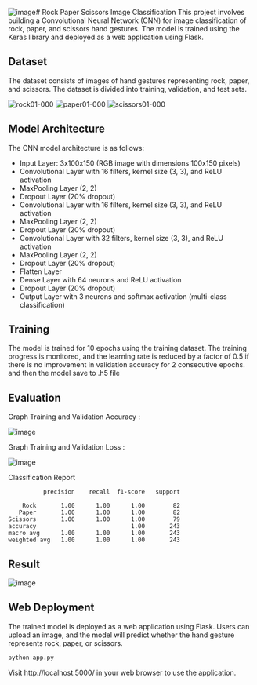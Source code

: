 ![image](https://github.com/briliando00/RPS-Predict/assets/71593813/e904cfe1-5b23-4a8d-a193-47ad0a22c578)# Rock Paper Scissors Image Classification
This project involves building a Convolutional Neural Network (CNN) for image classification of rock, paper, and scissors hand gestures. The model is trained using the Keras library and deployed as a web application using Flask.

## Dataset
The dataset consists of images of hand gestures representing rock, paper, and scissors. The dataset is divided into training, validation, and test sets.

![rock01-000](https://github.com/briliando00/RPS-Predict/assets/71593813/6478068d-9369-4241-8e5f-da0937ff3967)
![paper01-000](https://github.com/briliando00/RPS-Predict/assets/71593813/4fefa0da-e827-498e-9998-2db098b35b5d)
![scissors01-000](https://github.com/briliando00/RPS-Predict/assets/71593813/088b9324-30c7-41ea-8bd7-531b2a767b76)

## Model Architecture

The CNN model architecture is as follows:

- Input Layer: 3x100x150 (RGB image with dimensions 100x150 pixels)
- Convolutional Layer with 16 filters, kernel size (3, 3), and ReLU activation
- MaxPooling Layer (2, 2)
- Dropout Layer (20% dropout)
- Convolutional Layer with 16 filters, kernel size (3, 3), and ReLU activation
- MaxPooling Layer (2, 2)
- Dropout Layer (20% dropout)
- Convolutional Layer with 32 filters, kernel size (3, 3), and ReLU activation
- MaxPooling Layer (2, 2)
- Dropout Layer (20% dropout)
- Flatten Layer
- Dense Layer with 64 neurons and ReLU activation
- Dropout Layer (20% dropout)
- Output Layer with 3 neurons and softmax activation (multi-class classification)

## Training

The model is trained for 10 epochs using the training dataset. The training progress is monitored, and the learning rate is reduced by a factor of 0.5 if there is no improvement in validation accuracy for 2 consecutive epochs.
and then the model save to .h5 file

## Evaluation

Graph Training and Validation Accuracy :

![image](https://github.com/briliando00/RPS-Predict/assets/71593813/abf13374-81c5-44d0-bdf1-deacf3b909b2)

Graph Training and Validation Loss :

![image](https://github.com/briliando00/RPS-Predict/assets/71593813/d7887e7b-0342-4f07-a6fa-326ac567f38a)

Classification Report

              precision    recall  f1-score   support

        Rock       1.00      1.00      1.00        82
       Paper       1.00      1.00      1.00        82
    Scissors       1.00      1.00      1.00        79
    accuracy                           1.00       243
    macro avg      1.00      1.00      1.00       243
    weighted avg   1.00      1.00      1.00       243

## Result

![image](https://github.com/briliando00/RPS-Predict/assets/71593813/b5eda0c8-46e7-4e0d-9946-862234788897)


## Web Deployment

The trained model is deployed as a web application using Flask. Users can upload an image, and the model will predict whether the hand gesture represents rock, paper, or scissors.

```bash
python app.py
```

Visit http://localhost:5000/ in your web browser to use the application.



